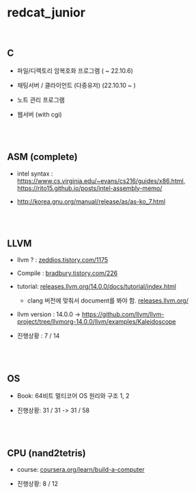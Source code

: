 # redcat_junior

<br>

## C

+ 파일/디렉토리 암복호화 프로그램 ( ~ 22.10.6)

+ 채팅서버 / 클라이언트 (다중유저) (22.10.10 ~ )

+ 노트 관리 프로그램

+ 웹서버 (with cgi)

<br><br>

## ASM (complete)

+ intel syntax : https://www.cs.virginia.edu/~evans/cs216/guides/x86.html, https://rito15.github.io/posts/intel-assembly-memo/

+ http://korea.gnu.org/manual/release/as/as-ko_7.html

<br><br>

## LLVM

+ llvm ? : <a href="https://zeddios.tistory.com/1175">zeddios.tistory.com/1175</a>

+ Compile : <a href="https://bradbury.tistory.com/226">bradbury.tistory.com/226</a>

+ tutorial: <a href="https://releases.llvm.org/14.0.0/docs/tutorial/index.html">releases.llvm.org/14.0.0/docs/tutorial/index.html</a>
  + clang 버전에 맞춰서 document를 봐야 함. <a href="https://releases.llvm.org/" target="_blank">releases.llvm.org/</a> 

+ llvm version : 14.0.0 -> https://github.com/llvm/llvm-project/tree/llvmorg-14.0.0/llvm/examples/Kaleidoscope 

+ 진행상황 : 7 / 14

<br><br>

## OS

+ Book: 64비트 멀티코어 OS 원리와 구조 1, 2

+ 진행상황: 31 / 31 -> 31 / 58

<br><br>

## CPU (nand2tetris)

+ course: <a href="https://www.coursera.org/learn/build-a-computer">coursera.org/learn/build-a-computer</a>

+ 진행상황: 8 / 12
